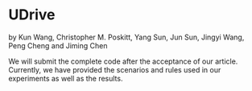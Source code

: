 # UDrive

by Kun Wang, Christopher M. Poskitt, Yang Sun, Jun Sun, Jingyi Wang, Peng Cheng and Jiming Chen

We will submit the complete code after the acceptance of our article. Currently, we have provided the scenarios and rules used in our experiments as well as the results.
